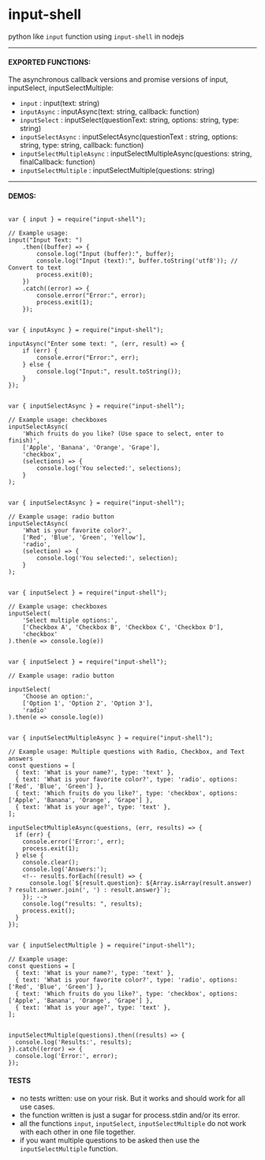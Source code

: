 # input-shell
python like `input` function using `input-shell` in nodejs


---

#### EXPORTED FUNCTIONS: 

The asynchronous callback versions and promise versions of input, inputSelect, inputSelectMultiple:

- `input` : input(text: string)
- `inputAsync` : inputAsync(text: string, callback: function)
- `inputSelect` : inputSelect(questionText: string, options: string, type: string)
- `inputSelectAsync` : inputSelectAsync(questionText : string, options: string, type: string, callback: function)
- `inputSelectMultipleAsync` : inputSelectMultipleAsync(questions: string, finalCallback: function)
- `inputSelectMultiple` : inputSelectMultiple(questions: string)


---

#### DEMOS: 


```

var { input } = require("input-shell");

// Example usage:
input("Input Text: ")
    .then((buffer) => {
        console.log("Input (buffer):", buffer);
        console.log("Input (text):", buffer.toString('utf8')); // Convert to text
        process.exit(0);
    })
    .catch((error) => {
        console.error("Error:", error);
        process.exit(1);
    });

```


```

var { inputAsync } = require("input-shell");

inputAsync("Enter some text: ", (err, result) => {
    if (err) {
        console.error("Error:", err);
    } else {
        console.log("Input:", result.toString());
    }
});

```

```

var { inputSelectAsync } = require("input-shell");

// Example usage: checkboxes
inputSelectAsync(
    'Which fruits do you like? (Use space to select, enter to finish)',
    ['Apple', 'Banana', 'Orange', 'Grape'],
    'checkbox',
    (selections) => {
        console.log('You selected:', selections);
    }
);

```

```

var { inputSelectAsync } = require("input-shell");

// Example usage: radio button
inputSelectAsync(
    'What is your favorite color?',
    ['Red', 'Blue', 'Green', 'Yellow'],
    'radio',
    (selection) => {
        console.log('You selected:', selection);
    }
);

```

```

var { inputSelect } = require("input-shell");

// Example usage: checkboxes
inputSelect(
    'Select multiple options:',
    ['Checkbox A', 'Checkbox B', 'Checkbox C', 'Checkbox D'],
    'checkbox'
).then(e => console.log(e))

```

```

var { inputSelect } = require("input-shell");

// Example usage: radio button

inputSelect(
    'Choose an option:',
    ['Option 1', 'Option 2', 'Option 3'],
    'radio'
).then(e => console.log(e))

```

```

var { inputSelectMultipleAsync } = require("input-shell");

// Example usage: Multiple questions with Radio, Checkbox, and Text answers
const questions = [
  { text: 'What is your name?', type: 'text' },
  { text: 'What is your favorite color?', type: 'radio', options: ['Red', 'Blue', 'Green'] },
  { text: 'Which fruits do you like?', type: 'checkbox', options: ['Apple', 'Banana', 'Orange', 'Grape'] },
  { text: 'What is your age?', type: 'text' },
];

inputSelectMultipleAsync(questions, (err, results) => {
  if (err) {
    console.error('Error:', err);
    process.exit(1);
  } else {
    console.clear();
    console.log('Answers:');
    <!-- results.forEach((result) => {
      console.log(`${result.question}: ${Array.isArray(result.answer) ? result.answer.join(', ') : result.answer}`);
    }); -->
    console.log("results: ", results);
    process.exit();
  }
});

```

```

var { inputSelectMultiple } = require("input-shell");

// Example usage:
const questions = [
  { text: 'What is your name?', type: 'text' },
  { text: 'What is your favorite color?', type: 'radio', options: ['Red', 'Blue', 'Green'] },
  { text: 'Which fruits do you like?', type: 'checkbox', options: ['Apple', 'Banana', 'Orange', 'Grape'] },
  { text: 'What is your age?', type: 'text' },
];


inputSelectMultiple(questions).then((results) => {
  console.log('Results:', results);
}).catch((error) => {
  console.log('Error:', error);
});

```

#### TESTS

* no tests written: use on your risk. But it works and should work for all use cases. 
* the function written is just a sugar for process.stdin and/or its error.
* all the functions `input`, `inputSelect`, `inputSelectMultiple` do not work with each other in one file together. 
* if you want multiple questions to be asked then use the `inputSelectMultiple` function.


